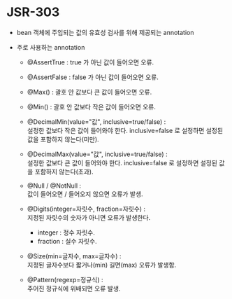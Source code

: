 # JSR-303

* bean 객체에 주입되는 값의 유효성 검사를 위해 제공되는 annotation


* 주로 사용하는 annotation
    * @AssertTrue : true 가 아닌 값이 들어오면 오류.
    * @AssertFalse : false 가 아닌 값이 들어오면 오류.
    * @Max() : 괄호 안 값보다 큰 값이 들어오면 오류.
    * @Min() : 괄호 안 값보다 작은 값이 들어오면 오류.
      
    * @DecimalMin(value="값", inclusive=true/false) :  
      설정한 값보다 작은 값이 들어와야 한다. 
      inclusive=false 로 설정하면 설정된 값을 포함하지 않는다(미만).
      
    * @DecimalMax(value="값", inclusive=true/false) :  
      설정한 값보다 큰 값이 들어와야 한다.
      inclusive=false 로 설정하면 설정된 값을 포함하지 않는다(초과).
      
    * @Null / @NotNull :   
      값이 들어오면 / 들어오지 않으면 오류가 발생.
      
    * @Digits(integer=자릿수, fraction=자릿수) :   
      지정된 자릿수의 숫자가 아니면 오류가 발생한다.
        * integer : 정수 자릿수.
        * fraction : 실수 자릿수.
    
    * @Size(min=글자수, max=글자수) :  
      지정된 글자수보다 짧거나(min) 길면(max) 오류가 발생함.
      
    * @Pattern(regexp=정규식) :  
      주어진 정규식에 위배되면 오류 발생.